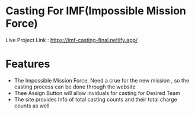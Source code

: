 # Casting For IMF(Impossible Mission Force)

Live Project Link :  https://imf-casting-final.netlify.app/

# Features
- The Impossible Mission Force, Need a crue for the new mission , so the casting process can be done through the website
- Thee Assign Button will allow inviduals for casting for Desired Team
- The site provides Info of total casting counts and their total charge counts as well
